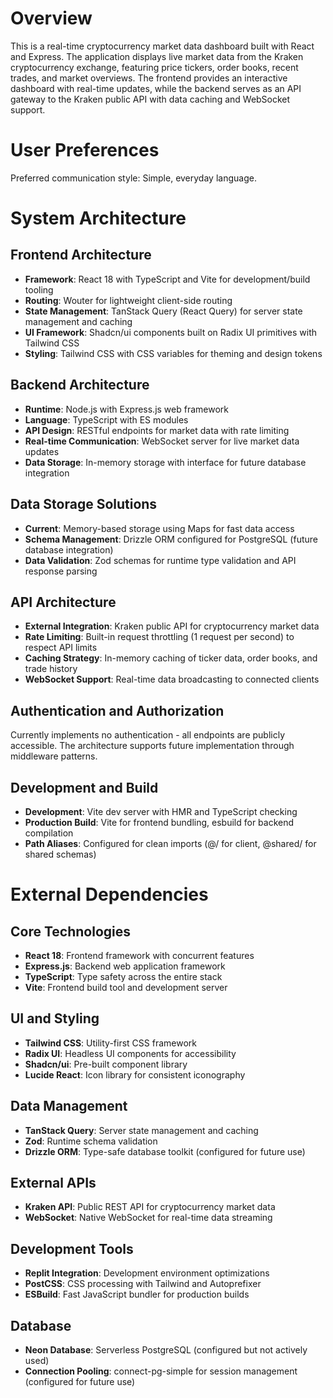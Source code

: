 # Overview

This is a real-time cryptocurrency market data dashboard built with React and Express. The application displays live market data from the Kraken cryptocurrency exchange, featuring price tickers, order books, recent trades, and market overviews. The frontend provides an interactive dashboard with real-time updates, while the backend serves as an API gateway to the Kraken public API with data caching and WebSocket support.

# User Preferences

Preferred communication style: Simple, everyday language.

# System Architecture

## Frontend Architecture
- **Framework**: React 18 with TypeScript and Vite for development/build tooling
- **Routing**: Wouter for lightweight client-side routing
- **State Management**: TanStack Query (React Query) for server state management and caching
- **UI Framework**: Shadcn/ui components built on Radix UI primitives with Tailwind CSS
- **Styling**: Tailwind CSS with CSS variables for theming and design tokens

## Backend Architecture
- **Runtime**: Node.js with Express.js web framework
- **Language**: TypeScript with ES modules
- **API Design**: RESTful endpoints for market data with rate limiting
- **Real-time Communication**: WebSocket server for live market data updates
- **Data Storage**: In-memory storage with interface for future database integration

## Data Storage Solutions
- **Current**: Memory-based storage using Maps for fast data access
- **Schema Management**: Drizzle ORM configured for PostgreSQL (future database integration)
- **Data Validation**: Zod schemas for runtime type validation and API response parsing

## API Architecture
- **External Integration**: Kraken public API for cryptocurrency market data
- **Rate Limiting**: Built-in request throttling (1 request per second) to respect API limits
- **Caching Strategy**: In-memory caching of ticker data, order books, and trade history
- **WebSocket Support**: Real-time data broadcasting to connected clients

## Authentication and Authorization
Currently implements no authentication - all endpoints are publicly accessible. The architecture supports future implementation through middleware patterns.

## Development and Build
- **Development**: Vite dev server with HMR and TypeScript checking
- **Production Build**: Vite for frontend bundling, esbuild for backend compilation
- **Path Aliases**: Configured for clean imports (@/ for client, @shared/ for shared schemas)

# External Dependencies

## Core Technologies
- **React 18**: Frontend framework with concurrent features
- **Express.js**: Backend web application framework
- **TypeScript**: Type safety across the entire stack
- **Vite**: Frontend build tool and development server

## UI and Styling
- **Tailwind CSS**: Utility-first CSS framework
- **Radix UI**: Headless UI components for accessibility
- **Shadcn/ui**: Pre-built component library
- **Lucide React**: Icon library for consistent iconography

## Data Management
- **TanStack Query**: Server state management and caching
- **Zod**: Runtime schema validation
- **Drizzle ORM**: Type-safe database toolkit (configured for future use)

## External APIs
- **Kraken API**: Public REST API for cryptocurrency market data
- **WebSocket**: Native WebSocket for real-time data streaming

## Development Tools
- **Replit Integration**: Development environment optimizations
- **PostCSS**: CSS processing with Tailwind and Autoprefixer
- **ESBuild**: Fast JavaScript bundler for production builds

## Database
- **Neon Database**: Serverless PostgreSQL (configured but not actively used)
- **Connection Pooling**: connect-pg-simple for session management (configured for future use)